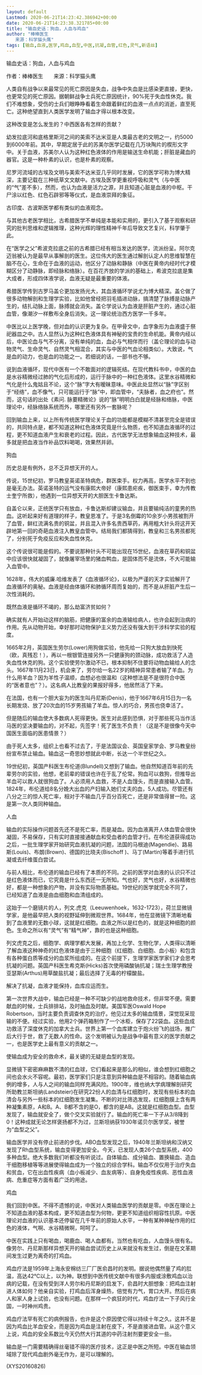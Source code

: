 ```yaml
---
layout: default
Lastmod: 2020-06-21T14:23:42.386942+00:00
date: 2020-06-21T14:23:38.321785+00:00
title: "输血史话：狗血，人血与鸡血"
author: "棒棒医生
　　来源：科学猫头鹰"
tags: [输血,血液,医学,鸡血,血型,中医,抗凝,血管,红色,灵气,新语丝]
---
```


输血史话：狗血，人血与鸡血

作者：棒棒医生　　来源：科学猫头鹰

人类自有战争以来最常见的死亡原因是失血，战争中失血是比感染更直接，更快，也更常见的死亡原因。据朝鲜战争士兵死亡原因统计，90%死于失血性休克。我们不难想象，受伤的士兵们眼睁睁看着生命跟着鲜红的血液一点点的消逝，直至死亡。这种绝望直到人类医学发明了输血才得以根本改变。

这种改变是怎么发生的？中西医各有怎样的贡献？

幼发拉底河和底格里斯河之间的美索不达米亚是人类最古老的文明之一，约5000到6000年前。其中，早期定居于此的苏美尔医学记载在几万块陶片的楔形文字中。关于血液，苏美尔人认为这种红色液体的作用是输送生命机能；肝脏是藏血的器官。这是一种朴素的认识，也是朴素的观察。

尼罗河流域的古埃及文明与美索不达米亚几乎同时发展，它的医学可称为博大精深，主要记载在三种纸草文文献中。古埃及医学更重视呼吸和灵气（与中医的“气”差不多），然而，也认为血液是活力之源，并且知道心脏是血液的中枢。干尸涂以红色、红色石辟邪等等仪式，是血液崇拜的象征。

古印度、古波斯医学都有类似的血液观念。

与其他古老医学相比，古希腊医学不单纯是本能和实用的，更引入了基于观察和研究的批判思维和逻辑推理，这种光辉的理性精神千年后导致文艺复兴，科学肇于此。

在“医学之父”希波克拉底之前的古希腊已经有相当发达的医学，流派纷呈。阿尔克迈翁被认为是最早从事解剖的医生。这位伟大的医生通过解剖认定人的思维智慧在脑不在心，生命在于血液的运动，他区分了动脉和静脉（中医在黄帝内经时代才模糊区分了动静脉，即经脉和络脉）。在百花齐放的学派的基础上，希波克拉底是集大成者，形成四体液学说，血液无疑是最重要的体液。

希腊医学传到古罗马盖仑更加发扬光大，其血液循环学说尤为博大精深。盖仑做了很多动物解剖和生理学实验，比如他曾经把羽毛插进动脉，搞清楚了脉搏是动脉产生的，结扎动脉上面，脉搏就会消失。盖仑学说认为血液是肝脏产生的，通过心脏血管，像潮汐一样敷布全身后消失。这一理论统治西方医学一千多年。

中医比以上医学晚，但对血的认识更为复杂。在甲骨文中，血字象形为血液盛于祭祀器皿之中。古人显然认为这种红色液体具有神秘的宝贵的生命机能。黄帝内经以后，中医论血与气不分离，没有单纯的血，血必与气相伴而行（盖仑理论的血与动物灵气、生命灵气、自然灵气相混合，其实与中医的气血论相类似）。大致说，气是血的动力，也是血的功能之一。若细说的话，一部书也不够。

说到血液循环，现代中医有一个不敢面对的逻辑死结。在现代教科书中，中医的血是水谷精微经过肺的气化后形成的，运行于脉中的一种红色液体。这里水谷精微和气化是什么鬼姑且不论，这个“脉”字大有暧昧意味。中医此处显然以“脉”字区别于“经络”，血不像气，只可能运行于“脉”中，即血管中，“夫脉者，血之府也”。然而，这句话的出处《素问. 脉要精微论》说的“脉”明明白白就是经脉和络脉，中医理论中，经脉络脉系统而外，哪里还有另外一套脉呢？

回到输血上来，以上所有传统医学理论关于血的功能都是模糊不清甚至完全是错误的，共同特点是，都不知道这种红色液体究竟是什么物质，也不知道血液循环的过程，更不知道血液产生和衰老的过程。因此，古代医学无法想象输血这种技术，最多就是把血液当作补品饮料喝喝，效果然并卵。

狗血

历史总是有例外，总不乏异想天开的人。

传说，15世纪初，罗马教皇英诺圣特病危，群医束手。权力再高，医学水平不到也是毫无办法。英诺圣特的运气没有康熙大帝好（康熙患疟疾，御医束手，幸为传教士奎宁所救），他遇到一位异想天开的大胆医生卡鲁达斯。

自盖仑以来，正统医学只有放血，卡鲁达斯却建议输血，并且要输纯洁的童男的热血。这听起来好有道理的样子，教皇恩准了。于是3名倒霉的10余岁小男孩被割开了血管，鲜红流满名贵的铜盆，并且混入许多名贵西草药，再用粗大针头将这开天辟地第一回的奇葩血液注入教皇血管中。结局我们都猜得到，教皇和三名男孩都死了，分别死于免疫反应和失血性休克。

这个传说很可能是假的。不要说那种针头不可能出现在15世纪，血液在草药和铜盆中应该很快就凝固了，就像屠宰场里的猪血鸭血，是固体而不是流体，不大可能输入血管中。

1628年，伟大的威廉.哈维发表了《血液循环论》，以极为严谨的天才实验解开了血液循环的奥秘。血液是经由体循环和肺循环周而复始的，而不是从肝脏产生后一次性消耗的。

既然血液是循环不竭的，那么劫富济贫如何？

确实就有人开始动这样的脑筋，把健康的富余的血液输给病人，也许会起到治病的作用。先从动物开始，幸好那时动物保护主义势力还没有强大到干涉科学实验的程度。

1665年2月，英国医生劳尔(Lower)用狗做实验，他先给一只狗大放血到快死（欧，真残忍！），再以一根银管连接另外一只健康狗的颈动脉，成功救活了人造失血性休克的狗。这个实验使劳尔激动不已，根本抑制不住要将动物血输给人的念头。1667年11月23日，机会来了，劳尔给一名22岁的精神异常患者输了羊血。为什么用羊血？因为羊性子温顺，血想必也很温和（这种想法是不是很符合中医的“医者意也”？）。这名病人比教皇的果报好得多，他居然活了下来。

在法国，也有一个胆大妄为的医生叫丹尼斯(Denis)，他于1667年6月15日为一名长期发烧、放了20次血的15岁男孩输了羊血。惊人的巧合，男孩也侥幸活了。

但是随后的输血使大多数病人死得更快。医生对此感到恐惧，对于那些死马当作活马医的坚决要输血的，对不起，先签字！死了医生不负责！（这是不是很像今天中国医生面临的医患情景？）

由于死人太多，组织上也看不过去了，于是法国议会、英国皇家学会、罗马教皇纷纷宣布禁止输血。输血这一奇思妙想就此中断，长达一个半世纪之久。

19世纪初，英国产科医生布伦道(Blundell)又想到了输血。他自然知道百年前的先辈劳尔的实验，他想，老前辈的错误也许在于乱了伦常。狗血可以救狗，但推导出羊血可以救人就很狗血了。人必须用人血救，不是人血馒头，而是直接输入血管。1824年，布伦道给8名分娩大出血的产妇输入她们丈夫的血，5人成功。尽管还有八分之三的惊人死亡率，相对于不输血几乎百分百死亡，还是非常值得冒一险。这是第一次人类同种输血。

人血

输血的实际操作问题首先还不是死亡率，而是凝血。因为血液离开人体血管会很快凝固，不易保存，只有实时直接接通献血和受血者的血管才行。在布伦道获得成功之后，一批生理学家开始研究血液抗凝的问题，法国的马根迪(Magendie)、路易斯(Louis)、布朗(Brown)、德国的比晓夫(Bischoff )、马丁(Martin)等着手进行抗凝或去纤维蛋白尝试。

与前人相比，布伦道的输血已经有了本质的不同。之前的医学对血液的认识只不过是红色液体而已，它究竟是什么东西还一无所知。气也好，灵气也好，水谷精微也好，都是一种想象的产物，并没有实际物质基础。19世纪的医学就完全不同了，已经知道了血液是由血细胞和血清组成的。

这始于一个磨镜片的人，列文.虎克（Leeuwenhoek，1632-1723），荷兰显微镜学家，是他最早把人类的视野延伸到微观世界。1684年，他在显微镜下清晰地看到了血液里的无数小球，这就是红细胞。血液之所以是红色的，就是这种细胞的颜色。生命之所以有“灵气”有“精气神”，靠的也是这种细胞。

列文虎克之后，细胞学、病理学都大发展，再加上化学、生物化学，人类得以清晰了解血液这种神奇的红色液体是由于三种细胞（红细胞、白细胞、血小板）和包含有各种蛋白质等成分的血浆所组成的。在这个前提下，生理学家医学家们才会思考抗凝的问题。英国产科医生希克斯(Hicks)首次使用磷酸钠抗凝；瑞士生理学教授亚瑟斯(Arthus)用草酸盐抗凝；最后选择了无毒的柠檬酸盐。

解决了抗凝，血液才能保持，血库应运而生。

第一次世界大战中，输血已经是一种不可缺少的战地救命技术，但非常不便。需要献血的时候，士兵排排站，及时抽血及时献。美国军医Oswald Hope Robertson，当时主要负责调查休克的治疗。他见过太多的输血情景，深觉现采现输的不便。经过实验，他用2个弹药箱制作了一个冰柜，保存了22袋血。这些血成功救活了深度休克的加拿大士兵。世界上第一个血库建立于炮火纷飞的战场，推广后大行于世，救了无数人的性命。这个发明被认为是战争中最有意义的医学贡献之一，也是医学史上最有意义的贡献之一。

使输血成为安全的救命术，最关键的无疑是血型的发现。

显微镜下密密麻麻数不清的红血球，它们看起来是那么的相似，谁会想到红细胞之间也会水火不容呢。最初，医学家们只是注意到异种输血是不相容的。随着输血病例的增多，人与人之间的输血同样充满风险。1900年，维也纳大学病理解剖研究所助教兰斯坦纳(Landsteier)在研究22份人的血清与红细胞时，发现有些标本的血清会与另外一些标本的红细胞发生凝集。不断的对比筛选发现，红细胞膜上含有两种凝集素原，A和B。A、B都不含的是O，都含的是AB。这就是红细胞血型。血型发现了，输血就安全了，做个交叉实验就行了。输血的死亡率一下子从3/8降到0！这种成就无论怎样褒扬都不为过，兰斯坦纳获1930年诺贝尔医学奖，被誉为“血型之父”。

输血医学并没有停止前进的步伐。ABO血型发现之后，1940年兰斯坦纳和汉纳又发现了Rh血型系统，输血变得更加安全。今天，已发现人类26个血型系统，400多种血型。绝大多数我们听都没有听说过。自体输血、成分输血、置换输血、造血干细胞移植等等进展使得输血成为一个独立的综合学科。输血不仅仅用于治疗失血和贫血，它在出血性疾病（血小板减少、血友病等）、自身免疫性疾病、恶性血液病、危重症等方面有着广泛的用途。

鸡血

我们回到中医。不得不遗憾的说，中医对人类输血医学的贡献是零。中医在理论上不知道血液的基本构成，更不知道血型为何物，更更不知道组织相容性抗原。中医理论对血液的认识基本还停留在几千年前的原始人水平，一种有某种神秘作用的红色的液体，气啊、水谷精微啊，呵呵了。

中医在实践上只有喝血，喝鹿血、喝人血都有。当然也有吃血，人血馒头很有名。像劳尔、丹尼斯那样异想天开的输血尝试历史上从来就没有发生过，倒是在文革期间发生过更为离奇的打鸡血。

鸡血疗法是1959年上海永安棉纺三厂厂医俞昌时的发明。据说他偶然量了鸡的肛温，高达42℃以上，以为神。联想到中医传统文献中有很多内服或涂敷鸡血以治病的记载，在没有受到洋人劳尔和丹尼斯的启发下，俞昌时大胆想象：把鸡血注射进人体如何？他亲自实验，打鸡血后浑身燥热，倍觉有力气，胃口大开。然后在病人和家人身上试验，也没有问题。在那样一个疯狂的时代，鸡血疗法一下子风行全国，一时神州鸡贵。

鸡血疗法罕有死亡的病例报告，也许是这个原因使它得以持续十年之久。这并不是因为鸡血比羊血安全，而是因为鸡血是注射在皮下，不是直接进血管。从这个意义上说，鸡血的安全系数比今天仍然大行其道的中药注射剂要更安全一些。

输血是一门需要精确得丝毫错不得的医疗技术，这正是中医之所短。中医在输血领域除了现代鸡血剧外毫无作为，是可以理解的。

(XYS20160826)

